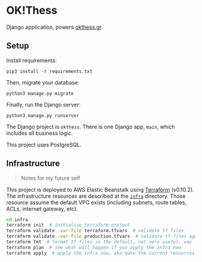 # OK!Thess

Django application, powers [okthess.gr](http://okthess.gr/).


## Setup

Install requirements:
```
pip3 install -r requirements.txt
```

Then, migrate your database:
```
python3 manage.py migrate
```

Finally, run the Django server:
```
python3 manage.py runserver
```

The Django project is `okthess`. There is one Django app, `main`, which includes
all business logic.

This project uses PostgreSQL.


## Infrastructure

> Notes for my future self

This project is deployed to AWS Elastic Beanstalk using [Terraform](https://www.terraform.io/) (v0.10.2).
The infrastructure resources are described at the [`infra`](/infra) directory.
Those resource assume the default VPC exists (including subnets, route tables, ACLs, internet gateway, etc).

```sh
cd infra
terraform init  # initialize terraform project
terraform validate -var-file terraform.tfvars  # validate tf files
terraform validate -var-file production.tfvars  # validate tf files against production secret variables
terraform fmt  # format tf files in the default, not very useful, way
terraform plan  # see what will happen if you apply the infra now
terraform apply  # apply the infra now, aka make the current resources described in the tf files a reality
```
